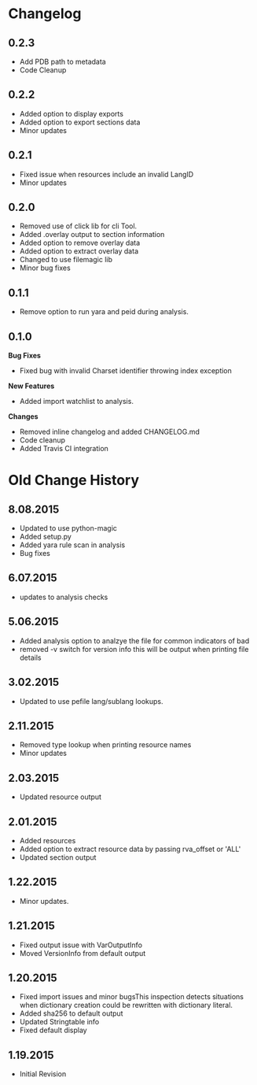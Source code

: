 # Changelog


## 0.2.3 

 - Add PDB path to metadata
 - Code Cleanup

## 0.2.2 

 - Added option to display exports
 - Added option to export sections data
 - Minor updates

## 0.2.1

 - Fixed issue when resources include an invalid LangID 
 - Minor updates

## 0.2.0

 - Removed use of click lib for cli Tool. 
 - Added .overlay output to section information
 - Added option to remove overlay data
 - Added option to extract overlay data
 - Changed to use filemagic lib
 - Minor bug fixes

## 0.1.1

 - Remove option to run yara and peid during analysis.

## 0.1.0

 **Bug Fixes**
 
 - Fixed bug with invalid Charset identifier throwing index exception
 
 **New Features** 

 - Added import watchlist to analysis.

 **Changes**
 
 - Removed inline changelog and added CHANGELOG.md
 - Code cleanup
 - Added Travis CI integration

# Old Change History #

## 8.08.2015
 - Updated to use python-magic
 - Added setup.py
 - Added yara rule scan in analysis
 - Bug fixes
## 6.07.2015
 - updates to analysis checks
## 5.06.2015
 - Added analysis option to analzye the file for common indicators of bad
 - removed -v switch for version info this will be output when printing file details
## 3.02.2015
 - Updated to use pefile lang/sublang lookups.
## 2.11.2015
 - Removed type lookup when printing resource names
 - Minor updates
## 2.03.2015
 - Updated resource output
## 2.01.2015
 - Added resources
 - Added option to extract resource data by passing rva_offset or 'ALL'
 - Updated section output
## 1.22.2015
 - Minor updates.
## 1.21.2015
 - Fixed output issue with VarOutputInfo
 - Moved VersionInfo from default output
## 1.20.2015
 - Fixed import issues and minor bugsThis inspection detects situations when dictionary creation could be rewritten with dictionary literal.
 - Added sha256 to default output
 - Updated Stringtable info
 - Fixed default display
## 1.19.2015
 - Initial Revision





